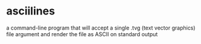# asciilines
a command-line program that will accept a single .tvg (text vector graphics) file argument and render the file as ASCII on standard output
